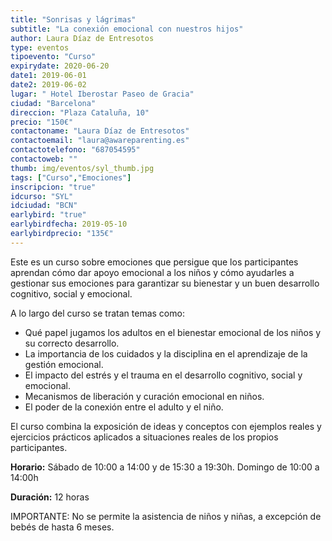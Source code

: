 ```yaml
---
title: "Sonrisas y lágrimas"
subtitle: "La conexión emocional con nuestros hijos"
author: Laura Díaz de Entresotos
type: eventos
tipoevento: "Curso"
expirydate: 2020-06-20
date1: 2019-06-01
date2: 2019-06-02
lugar: " Hotel Iberostar Paseo de Gracia"
ciudad: "Barcelona"
direccion: "Plaza Cataluña, 10"
precio: "150€"
contactoname: "Laura Díaz de Entresotos"
contactoemail: "laura@awareparenting.es"
contactotelefono: "687054595"
contactoweb: ""
thumb: img/eventos/syl_thumb.jpg
tags: ["Curso","Emociones"]
inscripcion: "true"
idcurso: "SYL"
idciudad: "BCN"
earlybird: "true"
earlybirdfecha: 2019-05-10
earlybirdprecio: "135€"
---
```

Este es un curso sobre emociones que persigue que los participantes aprendan cómo dar apoyo emocional a los niños y cómo ayudarles a gestionar sus emociones para garantizar su bienestar y un buen desarrollo cognitivo, social y emocional.

A lo largo del curso se tratan temas como:

- Qué papel jugamos los adultos en el bienestar emocional de los niños y su correcto desarrollo.
- La importancia de los cuidados y la disciplina en el aprendizaje de la gestión emocional.
- El impacto del estrés y el trauma en el desarrollo cognitivo, social y emocional.
- Mecanismos de liberación y curación emocional en niños.
- El poder de la conexión entre el adulto y el niño.

El curso combina la exposición de ideas y conceptos con ejemplos reales y ejercicios prácticos aplicados a situaciones reales de los propios participantes.

**Horario:** Sábado de 10:00 a 14:00 y de 15:30 a 19:30h. Domingo de 10:00 a 14:00h

**Duración:** 12 horas

IMPORTANTE: No se permite la asistencia de niños y niñas, a excepción de bebés de hasta 6 meses.